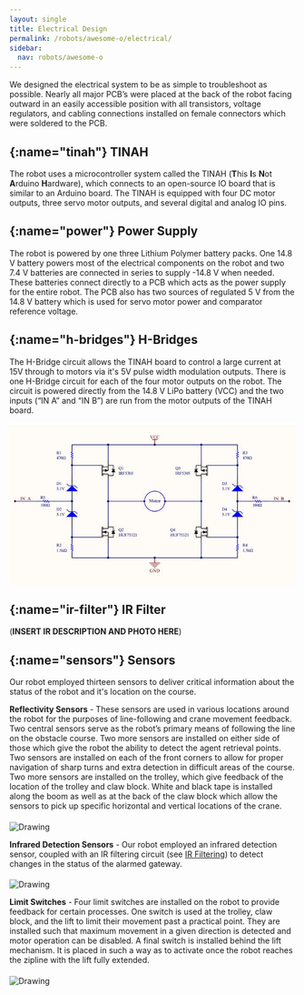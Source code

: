 ```yaml
---
layout: single
title: Electrical Design
permalink: /robots/awesome-o/electrical/
sidebar:
  nav: robots/awesome-o
---
```


We designed the electrical system to be as simple to troubleshoot as possible. Nearly all major PCB’s were placed at the back of the robot facing outward in an easily accessible position with all transistors, voltage regulators, and cabling connections installed on female connectors which were soldered to the PCB.

## [](){:name="tinah"} TINAH

The robot uses a microcontroller system called the TINAH (**T**his **I**s **N**ot **A**rduino **H**ardware), which connects to an open-source IO board that is similar to an Arduino board.  The TINAH is equipped with four DC motor outputs, three servo motor outputs, and several digital and analog IO pins.

## [](){:name="power"} Power Supply

The robot is powered by one three Lithium Polymer battery packs. One 14.8 V battery powers most of the electrical components on the robot and two 7.4 V batteries are connected in series to supply -14.8 V when needed. These batteries connect directly to a PCB which acts as the power supply for the entire robot. The PCB also has two sources of regulated 5 V from the 14.8 V battery which is used for servo motor power and comparator reference voltage.

## [](){:name="h-bridges"} H-Bridges

The H-Bridge circuit allows the TINAH board to control a large current at 15V through to motors via it's 5V pulse width modulation outputs. There is one H-Bridge circuit for each of the four motor outputs on the robot. The circuit is powered directly from the 14.8 V LiPo battery (VCC) and the two inputs (“IN A” and “IN B”) are run from the motor outputs of the TINAH board.

<p style="text-align:center;"><img src="/assets/images/robots/awesome-o/zener_h_bridge.jpg" alt="Drawing" align = "middle"/> </p>

## [](){:name="ir-filter"} IR Filter

(**INSERT IR DESCRIPTION AND PHOTO HERE**)

## [](){:name="sensors"} Sensors

Our robot employed thirteen sensors to deliver critical information about the status of the robot and it's location on the course.

**Reflectivity Sensors**
    - These sensors are used in various locations around the robot for the purposes of line-following and crane movement feedback. Two central sensors serve as the robot’s primary means of following the line on the obstacle course. Two more sensors are installed on either side of those which give the robot the ability to detect the agent retrieval points. Two sensors are installed on each of the front corners to allow for proper navigation of sharp turns and extra detection in difficult areas of the course. Two more sensors are installed on the trolley, which give feedback of the location of the trolley and claw block. White and black tape is installed along the boom as well as at the back of the claw block which allow the sensors to pick up specific horizontal and vertical locations of the crane.

<img src="/assets/images/robots/awesome-o/front_sensors_1.jpg" alt="Drawing" align ="middle"/>

**Infrared Detection Sensors**
    - Our robot employed an infrared detection sensor, coupled with an IR filtering circuit (see [IR Filtering](/robots/awesome-o/electrical/#ir-filter)) to detect changes in the status of the alarmed gateway.

<img src="/assets/images/robots/awesome-o/IR_2.jpg" alt="Drawing" align ="middle" width ="500"/>

**Limit Switches**
    - Four limit switches are installed on the robot to provide feedback for certain processes. One switch is used at the trolley, claw block, and the lift to limit their movement past a practical point. They are installed such that maximum movement in a given direction is detected and motor operation can be disabled. A final switch is installed behind the lift mechanism. It is placed in such a way as to activate once the robot reaches the zipline with the lift fully extended.

<img src="/assets/images/robots/awesome-o/claw_mechanism_2.jpg" alt="Drawing" align ="middle"/>
